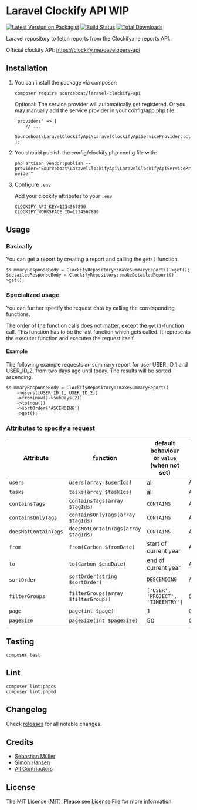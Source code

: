 # Laravel Clockify API WIP

[![Latest Version on Packagist](https://img.shields.io/packagist/v/sourceboat/laravel-clockify-api.svg?style=flat-square)](https://packagist.org/packages/sourceboat/laravel-clockify-api)
[![Build Status](https://img.shields.io/travis/sourceboat/laravel-clockify-api/develop.svg?style=flat-square)](https://travis-ci.org/sourceboat/laravel-clockify-api)
[![Total Downloads](https://img.shields.io/packagist/dt/sourceboat/laravel-clockify-api.svg?style=flat-square)](https://packagist.org/packages/sourceboat/laravel-clockify-api)

Laravel repository to fetch reports from the Clockify.me reports API.

Official clockify API: https://clockify.me/developers-api

## Installation

1. You can install the package via composer: 

    `composer require sourceboat/laravel-clockify-api`

    Optional: The service provider will automatically get registered. Or you may manually add the service provider in your config/app.php file:

    ```
    'providers' => [
        // ...
        Sourceboat\LaravelClockifyApi\LaravelClockifyApiServiceProvider::class,
    ];
    ```

2. You should publish the config/clockify.php config file with:

    `php artisan vendor:publish --provider="Sourceboat\LaravelClockifyApi\LaravelClockifyApiServiceProvider"`

3. Configure `.env` 

    Add your clockify attributes to your `.env`
    ```
    CLOCKIFY_API_KEY=1234567890
    CLOCKIFY_WORKSPACE_ID=1234567890
    ```

## Usage

### Basically 

You can get a report by creating a report and calling the `get()` function.

```
$summaryResponseBody = ClockifyRepository::makeSummaryReport()->get();
$detailedResponseBody = ClockifyRepository::makeDetailedReport()->get();
```

### Specialized usage

You can further specify the request data by calling the corresponding functions.

The order of the function calls does not matter, except the `get()`-function call. This function has to be the last function which gets called. It represents the executer function and executes the request itself.

#### Example

The following example requests an summary report for user USER_ID_1 and USER_ID_2, from two days ago until today. The results will be sorted ascending. 

```
$summaryResponseBody = ClockifyRepository::makeSummaryReport()
    ->users([USER_ID_1, USER_ID_2])
    ->from(now()->subDays(2))
    ->to(now())
    ->sortOrder('ASCENDING')
    ->get();
```

### Attributes to specify a request

| Attribute | function | default behaviour or `value` <br>(when not set)| possible for reports |
|---|---|---|---|
| `users` | `users(array $userIds)` | all | ALL |
| `tasks` | `tasks(array $taskIds)` | all | ALL |
| `containsTags` | `containsTags(array $tagIds)` | `CONTAINS` | ALL |
| `containsOnlyTags` | `containsOnlyTags(array $tagIds)` | `CONTAINS` | ALL |
| `doesNotContainTags` | `doesNotContainTags(array $tagIds)` | `CONTAINS` | ALL || `tasks` | `tasks(array $taskIds)` | all | ALL |
| `from` | `from(Carbon $fromDate)` | start of current year | ALL |
| `to` | `to(Carbon $endDate)` | end of current year | ALL |
| `sortOrder` | `sortOrder(string $sortOrder)` | `DESCENDING` | ALL |
| `filterGroups` | `filterGroups(array $filterGroups)` | `['USER', 'PROJECT', 'TIMEENTRY']` | ClockifySummaryReport |
| `page` | `page(int $page)`| 1 | ClockifyDetailedReport |  
| `pageSize` | `pageSize(int $pageSize)`| 50 | ClockifyDetailedReport |

## Testing
```
composer test
``` 

## Lint 
```
composer lint:phpcs
composer lint:phpmd
```

## Changelog

Check [releases](https://github.com/sourceboat/laravel-clockify-api/releases) for all notable changes.

## Credits

- [Sebastian Müller](https://github.com/SebastianMueller87)
- [Simon Hansen](https://github.com/krns)
- [All Contributors](https://github.com/sourceboat/laravel-clockify-api/graphs/contributors)

## License

The MIT License (MIT). Please see [License File](LICENSE) for more information.

